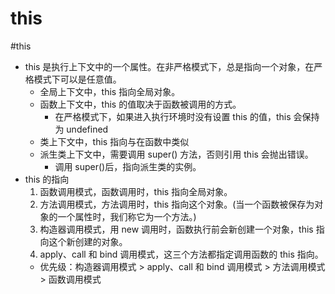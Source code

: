 # this

#this

- this 是执行上下文中的一个属性。在非严格模式下，总是指向一个对象，在严格模式下可以是任意值。
    - 全局上下文中，this 指向全局对象。
    - 函数上下文中，this 的值取决于函数被调用的方式。
        - 在严格模式下，如果进入执行环境时没有设置 this 的值，this 会保持为 undefined
    - 类上下文中，this 指向与在函数中类似
    - 派生类上下文中，需要调用 super() 方法，否则引用 this 会抛出错误。
        - 调用 super()后，指向派生类的实例。
- this 的指向
    1. 函数调用模式，函数调用时，this 指向全局对象。
    2. 方法调用模式，方法调用时，this 指向这个对象。(当一个函数被保存为对象的一个属性时，我们称它为一个方法。)
    3. 构造器调用模式，用 new 调用时，函数执行前会新创建一个对象，this 指向这个新创建的对象。
    4. apply、call 和 bind 调用模式，这三个方法都指定调用函数的 this 指向。
    - 优先级：构造器调用模式 > apply、call 和 bind 调用模式 > 方法调用模式 > 函数调用模式
